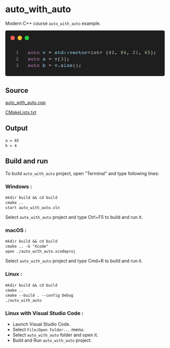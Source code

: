 # auto_with_auto

Modern C++ course `auto_with_auto` example.

![auto_with_auto](../../../../docs/pictures/language_basics/auto_with_auto.png)

## Source

[auto_with_auto.cpp](auto_with_auto.cpp)

[CMakeLists.txt](CMakeLists.txt)

## Output

```
a = 65
b = 4
```

## Build and run

To build `auto_with_auto` project, open "Terminal" and type following lines:

### Windows :

``` shell
mkdir build && cd build
cmake .. 
start auto_with_auto.sln
```

Select `auto_with_auto` project and type Ctrl+F5 to build and run it.

### macOS :

``` shell
mkdir build && cd build
cmake .. -G "Xcode"
open ./auto_with_auto.xcodeproj
```

Select `auto_with_auto` project and type Cmd+R to build and run it.

### Linux :

``` shell
mkdir build && cd build
cmake .. 
cmake --build . --config Debug
./auto_with_auto
```

### Linux with Visual Studio Code :

* Launch Visual Studio Code.
* Select `File/Open Folder...` menu.
* Select `auto_with_auto` folder and open it.
* Build and Run `auto_with_auto` project.
